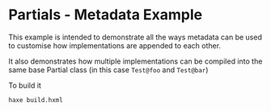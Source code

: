 Partials - Metadata Example
=================

This example is intended to demonstrate all the ways metadata can be used to customise how implementations are appended to each other.

It also demonstrates how multiple implementations can be compiled into the same base Partial class (in this case `Test@foo` and `Test@bar`)


To build it

	haxe build.hxml